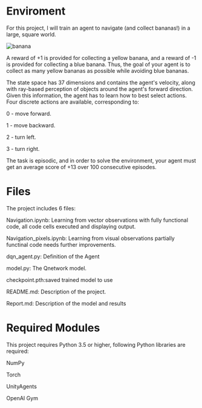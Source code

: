 # Enviroment

For this project, I will train an agent to navigate (and collect bananas!) in a large, square world.

![banana](https://user-images.githubusercontent.com/43606874/50734578-31458000-11b2-11e9-8cbc-fcdd84d17277.gif)

A reward of +1 is provided for collecting a yellow banana, and a reward of -1 is provided for collecting a blue banana. Thus, the goal of your agent is to collect as many yellow bananas as possible while avoiding blue bananas.

The state space has 37 dimensions and contains the agent's velocity, along with ray-based perception of objects around the agent's forward direction. Given this information, the agent has to learn how to best select actions. Four discrete actions are available, corresponding to:

0 - move forward.

1 - move backward.

2 - turn left.

3 - turn right.

The task is episodic, and in order to solve the environment, your agent must get an average score of +13 over 100 consecutive episodes.

# Files

The project includes 6 files:

Navigation.ipynb: Learning from vector observations with fully functional code, all code cells executed and displaying output.

Navigation_pixels.ipynb: Learning from visual observations partially functinal code needs further improvements. 

dqn_agent.py: Definition of the Agent

model.py: The Qnetwork model.

checkpoint.pth:saved trained model to use

README.md: Description of the project.

Report.md: Description of the model and results

# Required Modules

This project requires Python 3.5 or higher, following Python libraries are required:

NumPy

Torch

UnityAgents

OpenAI Gym
